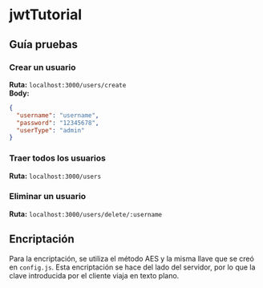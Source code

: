 # jwtTutorial
## Guía pruebas
### Crear un usuario
<b>Ruta:</b> `localhost:3000/users/create`<br>
<b>Body:</b>
```json
{
  "username": "username",
  "password": "12345678",
  "userType": "admin"
}
```
### Traer todos los usuarios
<b>Ruta:</b> `localhost:3000/users`<br>

### Eliminar un usuario
<b>Ruta:</b> `localhost:3000/users/delete/:username`<br>

## Encriptación
Para la encriptación, se utiliza el método AES y la misma llave que se creó en `config.js`.
Esta encriptación se hace del lado del servidor, por lo que la clave introducida por el cliente viaja en texto plano.
